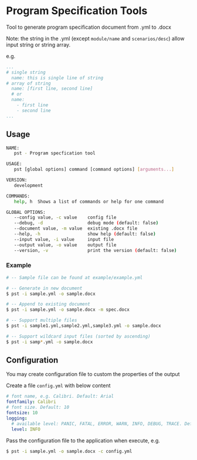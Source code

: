 # Program Specification Tools
Tool to generate program specification document from .yml to .docx

Note: the string in the .yml (except `module/name` and `scenarios/desc`) allow input string or string array.

e.g.
```yml
...
# single string
  name: this is single line of string
# array of string
  name: [first line, second line]
  # or
  name:
    - first line
    - second line
...
```


## Usage

```sh
NAME:
   pst - Program specfication tool

USAGE:
   pst [global options] command [command options] [arguments...]

VERSION:
   development

COMMANDS:
   help, h  Shows a list of commands or help for one command

GLOBAL OPTIONS:
   --config value, -c value    config file
   --debug, -d                 debug mode (default: false)
   --document value, -m value  existing .docx file
   --help, -h                  show help (default: false)
   --input value, -i value     input file
   --output value, -o value    output file
   --version, -v               print the version (default: false)
```


### Example

```sh
# -- Sample file can be found at example/example.yml

# -- Generate in new document
$ pst -i sample.yml -o sample.docx

# -- Append to existing document
$ pst -i sample.yml -o sample.docx -m spec.docx

# -- Support multiple files
$ pst -i sample1.yml,sample2.yml,sample3.yml -o sample.docx

# -- Support wildcard input files (sorted by ascending)
$ pst -i samp*.yml -o sample.docx
```


## Configuration

You may create configuration file to custom the properties of the output

Create a file `config.yml` with below content

```yml
# font name, e.g. Calibri. Default: Arial
fontfamily: Calibri
# font size. Default: 10
fontsize: 10
logging:
  # available level: PANIC, FATAL, ERROR, WARN, INFO, DEBUG, TRACE. Default: INFO
  level: INFO
```

Pass the configuration file to the application when execute, e.g.

```sh
$ pst -i sample.yml -o sample.docx -c config.yml
```